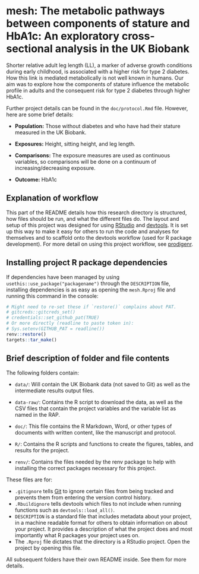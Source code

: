 # mesh: The metabolic pathways between components of stature and HbA1c: An exploratory cross-sectional analysis in the UK Biobank

<!-- TODO: Add OSF Protocol DOI here.-->

Shorter relative adult leg length (LL), a marker of adverse growth
conditions during early childhood, is associated with a higher risk for
type 2 diabetes. How this link is mediated metabolically is not well
known in humans. Our aim was to explore how the components of stature
influence the metabolic profile in adults and the consequent risk for
type 2 diabetes through higher HbA1c.

Further project details can be found in the `doc/protocol.Rmd` file.
However, here are some brief details:

-   **Population:** Those without diabetes and who have had their
    stature measured in the UK Biobank.

-   **Exposures:** Height, sitting height, and leg length.

-   **Comparisons:** The exposure measures are used as continuous
    variables, so comparisons will be done on a continuum of
    increasing/decreasing exposure.

-   **Outcome:** HbA1c

## Explanation of workflow

This part of the README details how this research directory is
structured, how files should be run, and what the different files do.
The layout and setup of this project was designed for using
[RStudio](https://www.rstudio.com/) and
[devtools](https://github.com/hadley/devtools). It is set up this way to
make it easy for others to run the code and analyses for themselves and
to scaffold onto the devtools workflow (used for R package development).
For more detail on using this project workflow, see
[prodigenr](https://rostools.github.io/prodigenr).

## Installing project R package dependencies

If dependencies have been managed by using
`usethis::use_package("packagename")` through the `DESCRIPTION` file,
installing dependencies is as easy as opening the `mesh.Rproj` file and
running this command in the console:

``` r
# Might need to re-set these if `restore()` complains about PAT.
# gitcreds::gitcreds_set()
# credentials::set_github_pat(TRUE)
# Or more directly (readline to paste token in):
# Sys.setenv(GITHUB_PAT = readline())
renv::restore()
targets::tar_make()
```

## Brief description of folder and file contents

The following folders contain:

-   `data/`: Will contain the UK Biobank data (not saved to Git) as well
    as the intermediate results output files.

-   `data-raw/`: Contains the R script to download the data, as well as
    the CSV files that contain the project variables and the variable
    list as named in the RAP.

-   `doc/`: This file contains the R Markdown, Word, or other types of
    documents with written content, like the manuscript and protocol.

-   `R/`: Contains the R scripts and functions to create the figures,
    tables, and results for the project.

-   `renv/`: Contains the files needed by the renv package to help with
    installing the correct packages necessary for this project.

These files are for:

-   `.gitignore` tells [Git](https://git-scm.com/) to ignore certain
    files from being tracked and prevents them from entering the version
    control history.
-   `.Rbuildignore` tells devtools which files to not include when
    running functions such as `devtools::load_all()`.
-   `DESCRIPTION` is a standard file that includes metadata about your
    project, in a machine readable format for others to obtain
    information on about your project. It provides a description of what
    the project does and most importantly what R packages your project
    uses on.
-   The `.Rproj` file dictates that the directory is a RStudio project.
    Open the project by opening this file.

All subsequent folders have their own README inside. See them for more
details.

